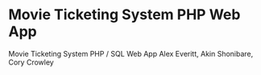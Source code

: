 # Movie Ticketing System PHP Web App
 Movie Ticketing System PHP / SQL Web App
 Alex Everitt, Akin Shonibare, Cory Crowley
